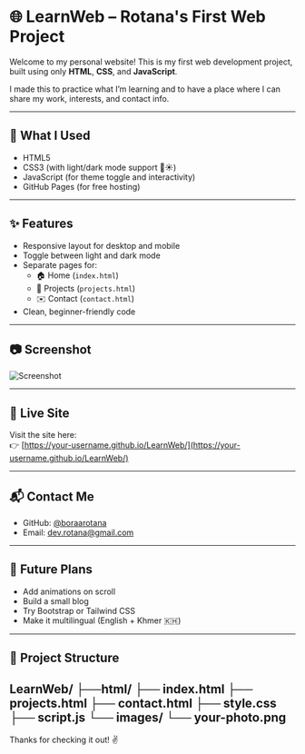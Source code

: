 # 🌐 LearnWeb – Rotana's First Web Project

Welcome to my personal website! This is my first web development project, built using only **HTML**, **CSS**, and **JavaScript**.

I made this to practice what I’m learning and to have a place where I can share my work, interests, and contact info.

---

## 🔧 What I Used

- HTML5
- CSS3 (with light/dark mode support 🌙☀️)
- JavaScript (for theme toggle and interactivity)
- GitHub Pages (for free hosting)

---

## ✨ Features

- Responsive layout for desktop and mobile
- Toggle between light and dark mode
- Separate pages for:
  - 🏠 Home (`index.html`)
  - 📁 Projects (`projects.html`)
  - ✉️ Contact (`contact.html`)
- Clean, beginner-friendly code

---

## 📷 Screenshot

![Screenshot](images/your-photo.png)

---

## 🔗 Live Site

Visit the site here:  
👉 [https://your-username.github.io/LearnWeb/](https://your-username.github.io/LearnWeb/)  

---

## 📬 Contact Me

- GitHub: [@boraarotana](https://github.com/borarotana)
- Email: dev.rotana@gmail.com

---

## 🚀 Future Plans

- Add animations on scroll
- Build a small blog
- Try Bootstrap or Tailwind CSS
- Make it multilingual (English + Khmer 🇰🇭)

---

## 📁 Project Structure
LearnWeb/
├──html/
   ├── index.html
   ├── projects.html
   ├── contact.html
├── style.css
├── script.js
└── images/
└── your-photo.png
---

Thanks for checking it out! ✌️
